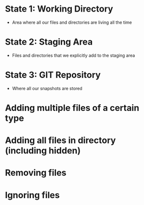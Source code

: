 # State 1:  Working Directory
- Area where all our files and directories are living all the time

# State 2: Staging Area
- Files and directories that we explicitly add to the staging area

# State 3: GIT Repository
- Where all our snapshots are stored


# Adding multiple files of a certain type


# Adding all files in directory (including hidden)

# Removing files

# Ignoring files
